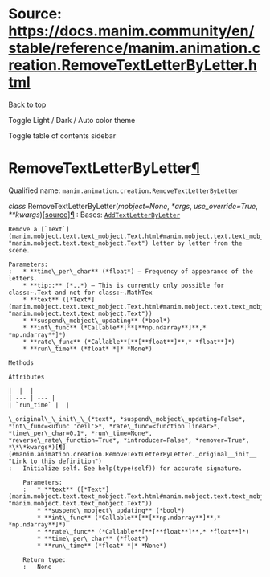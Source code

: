 # Source: https://docs.manim.community/en/stable/reference/manim.animation.creation.RemoveTextLetterByLetter.html

[Back to top](#)

Toggle Light / Dark / Auto color theme

Toggle table of contents sidebar

RemoveTextLetterByLetter[¶](#removetextletterbyletter "Link to this heading")
=============================================================================

Qualified name: `manim.animation.creation.RemoveTextLetterByLetter`

*class* RemoveTextLetterByLetter(*mobject=None*, *\*args*, *use\_override=True*, *\*\*kwargs*)[[source]](../_modules/manim/animation/creation.html#RemoveTextLetterByLetter)[¶](#manim.animation.creation.RemoveTextLetterByLetter "Link to this definition")
:   Bases: [`AddTextLetterByLetter`](manim.animation.creation.AddTextLetterByLetter.html#manim.animation.creation.AddTextLetterByLetter "manim.animation.creation.AddTextLetterByLetter")

    Remove a [`Text`](manim.mobject.text.text_mobject.Text.html#manim.mobject.text.text_mobject.Text "manim.mobject.text.text_mobject.Text") letter by letter from the scene.

    Parameters:
    :   * **time\_per\_char** (*float*) – Frequency of appearance of the letters.
        * **tip::** (*..*) – This is currently only possible for class:~.Text and not for class:~.MathTex
        * **text** ([*Text*](manim.mobject.text.text_mobject.Text.html#manim.mobject.text.text_mobject.Text "manim.mobject.text.text_mobject.Text"))
        * **suspend\_mobject\_updating** (*bool*)
        * **int\_func** (*Callable**[**[**np.ndarray**]**,* *np.ndarray**]*)
        * **rate\_func** (*Callable**[**[**float**]**,* *float**]*)
        * **run\_time** (*float* *|* *None*)

    Methods

    Attributes

    |  |  |
    | --- | --- |
    | `run_time` |  |

    \_original\_\_init\_\_(*text*, *suspend\_mobject\_updating=False*, *int\_func=<ufunc 'ceil'>*, *rate\_func=<function linear>*, *time\_per\_char=0.1*, *run\_time=None*, *reverse\_rate\_function=True*, *introducer=False*, *remover=True*, *\*\*kwargs*)[¶](#manim.animation.creation.RemoveTextLetterByLetter._original__init__ "Link to this definition")
    :   Initialize self. See help(type(self)) for accurate signature.

        Parameters:
        :   * **text** ([*Text*](manim.mobject.text.text_mobject.Text.html#manim.mobject.text.text_mobject.Text "manim.mobject.text.text_mobject.Text"))
            * **suspend\_mobject\_updating** (*bool*)
            * **int\_func** (*Callable**[**[**np.ndarray**]**,* *np.ndarray**]*)
            * **rate\_func** (*Callable**[**[**float**]**,* *float**]*)
            * **time\_per\_char** (*float*)
            * **run\_time** (*float* *|* *None*)

        Return type:
        :   None